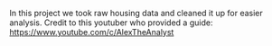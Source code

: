 In this project we took raw housing data and cleaned it up for easier analysis.
Credit to this youtuber who provided a guide: https://www.youtube.com/c/AlexTheAnalyst
